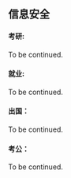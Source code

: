 ## 信息安全

#### 考研:

To be continued.

#### 就业:

To be continued.

#### 出国：

To be continued.

#### 考公：

To be continued.
